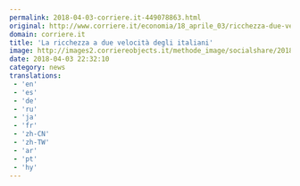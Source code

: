 ```yaml
---
permalink: 2018-04-03-corriere.it-449078863.html
original: http://www.corriere.it/economia/18_aprile_03/ricchezza-due-velocita-italiani-b045b9d2-377f-11e8-b6e2-a808a444e7a2.shtml
domain: corriere.it
title: 'La ricchezza a due velocità degli italiani'
image: http://images2.corriereobjects.it/methode_image/socialshare/2018/04/03/49bfd386-3780-11e8-b6e2-a808a444e7a2.jpg
date: 2018-04-03 22:32:10
category: news
translations: 
 - 'en'
 - 'es'
 - 'de'
 - 'ru'
 - 'ja'
 - 'fr'
 - 'zh-CN'
 - 'zh-TW'
 - 'ar'
 - 'pt'
 - 'hy'
---
```


